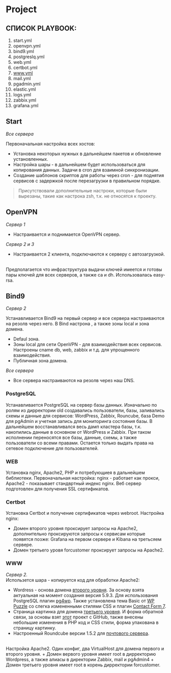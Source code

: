 # Project

## СПИСОК PLAYBOOK:

1. start.yml
2. openvpn.yml
3. bind9.yml
4. postgreslq.yml
5. web.yml
6. certbot.yml
7. www.yml
8. mail.yml
9. pgadmin.yml
10. elastic.yml
11. logs.yml
12. zabbix.yml
13. grafana.yml

## Start

*Все сервера*
<br/>

Первоначальная настройка всех хостов:
+ Установка некоторых нужных в дальнейшем пакетов и обновление установленных.
+ Настройка шары - в дальнейшем будет использоваться для копирования данных. Задачи в cron для взаимной синхронизации.
+ Создание шаблонов скриптов для работы через cron - для поднятия сервисов с задержкой после перезагрузки в правильном порядке.

> Присутствовали дополнительные настроки, которые были вырезаны, такие как настрока zsh, т.к. не относятся к проекту. 

## OpenVPN

*Сервер 1*
<br/>

+ Настраивается и поднимается OpenVPN сервер.

*Сервер 2 и 3*
+ Настраивается 2 клиента, подключаются к серверу с автозагрузкой.

<br/>
Предполагается что инфраструктура выдачи ключей имеется и готовы пары ключей для всех серверов, а также ca и dh. Использовалась easy-rsa.

## Bind9

*Сервер 2*
<br/>

Устанавливается Bind9 на первый сервер и все сервера настраиваются на резолв через него. В Bind настрона , а также зоны local и зона домена.
+ Defaul зона.
+ Зоны local для сети OpenVPN - для взаимодействия всех сервисов. Настроены cname db, web, zabbix и т.д. для упрощенного взаимодействия.
+ Публичная зона домена.

*Все сервера*
<br/>
+ Все сервера настраиваются на резолв через наш DNS.

### PostgreSQL
Устанавливается PostgreSQL на сервер базы данных. Изначально по ролям из дирректории old создавались пользователи, базы, заливались схемы и данные для сервисов: WordPress, Zabbix, Rouncube, база Demo для pgAdmin и учетная запись для мониторинга состояния базы. В дальнейшем восстанавливался весь дамп кластера базы, т.к. накопились данные в основном от WordPress и Zabbix. При таком исполнении переносятся все базы, данные, схемы, а также пользователи со всеми правами. Остается только выдать права на сетевое подключение для пользователей.

### WEB
Установка nginx, Apache2, PHP и потребующиея в дальнейшем библиотеки. Первоначальная настройка: nginx - работает как прокси, Apache2 - показывает стандвртный индекс nginx. Веб сервер подготовлен для получения SSL сертификатов.

### Certbot
Установка Certbot и получение сертификатов через webroot. Настройка nginx:
+ Домен второго уровня проксирует запросы на Apache2, дополнительно проксируются запросы к сервисам которые появятся позже: Grafana на первом сервере и Kibana на третьсяем сервере. 
+ Домен третьего уровя forcustomer проксирует запросы на Apache2. 

### WWW
*Сервер 2.*
<br/>
Использется шара - копируется код для обработки Apache2:
+ Wordress - основа домена [второго уровня](https://admin11.tk/). За основу взята актуальная на момент создания версия 5.9.3. Для использования PostgreSQL плагин [pg4wp](https://github.com/kevinoid/postgresql-for-wordpress). Также установлена тема Basic от [WP Puzzle](https://admin11.tk/wp-admin/themes.php?theme=basic) со слегка измененными стилями CSS и плагин [Contact Form 7](https://contactform7.com/).
+ Страница картинка для домена [третьего уровня](https://forcustomer.admin11.tk/). И форма обратной связи, за основы взят [этот](https://github.com/itchief/feedback-form) проект с GitHub, также внесены небольшие изменения в PHP код и CSS стили, форма упакована в страницу картинку.
+ Настроенный Roundcube версии 1.5.2 для [почтового сервера](https://admin11.tk/app/mail/).
<br/>
Настройка Apache2. Один конфиг, два VirtualHost для домена первого и второго уровня.
+ Домен вервого уровня имеет root в дирректорию Wordpress, а также алиасы в директории Zabbix, mail и pgAdmin4
+ Домен третьего уровня имеет root в корень дирректории forcustomer.





